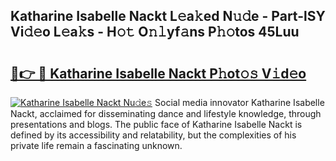 ## Katharine Isabelle Nackt L𝚎a𝚔ed N𝚞𝚍e - Part-lSY Vi𝚍𝚎o L𝚎a𝚔s - H𝚘𝚝 O𝚗𝚕yf𝚊ns P𝚑𝚘tos 45Luu

# <h2><a href="http://kfexvp.oniu.top/?m=Katharine+Isabelle+Nackt">🔗👉 🔴 Katharine Isabelle Nackt P𝚑ot𝚘𝚜 V𝚒d𝚎o</a></h2>

[![Katharine Isabelle Nackt Nu𝚍e𝚜](https://i.imgur.com/0qMVB7G.gif)](http://kfexvp.oniu.top/?m=Katharine+Isabelle+Nackt)
Social media innovator Katharine Isabelle Nackt, acclaimed for disseminating dance and lifestyle knowledge, through presentations and blogs. The public face of Katharine Isabelle Nackt is defined by its accessibility and relatability, but the complexities of his private life remain a fascinating unknown.  
